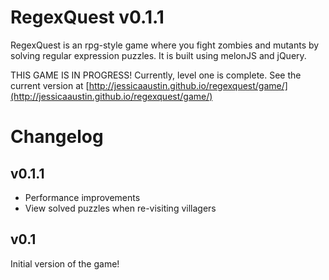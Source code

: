 RegexQuest v0.1.1
=================

RegexQuest is an rpg-style game where you fight zombies and mutants by solving regular expression puzzles. It is built using melonJS and jQuery.

THIS GAME IS IN PROGRESS! Currently, level one is complete. See the current version at [http://jessicaaustin.github.io/regexquest/game/](http://jessicaaustin.github.io/regexquest/game/)

Changelog
=========

v0.1.1
------

* Performance improvements
* View solved puzzles when re-visiting villagers

v0.1
----

Initial version of the game!